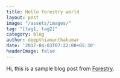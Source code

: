 ```yaml
---
title: Hello forestry world
layout: post
image: "/assets/images/"
tag: "[tag1, tag2]"
category: blog
author: deepthiananthakumar
date: '2017-04-03T07:22:00+05:30'
headerImage: false
---
```



Hi, this is a sample blog post from 
<a href="https://forestry.io">Forestry</a>.